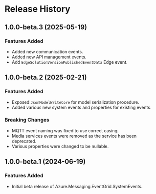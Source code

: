 # Release History

## 1.0.0-beta.3 (2025-05-19)

### Features Added
- Added new communication events.
- Added new API management events.
- Add `EdgeSolutionVersionPublishedEventData` Edge event.

## 1.0.0-beta.2 (2025-02-21)

### Features Added

- Exposed `JsonModelWriteCore` for model serialization procedure.
- Added various new system events and properties for existing events.

### Breaking Changes

- MQTT event naming was fixed to use correct casing.
- Media services events were removed as the service has been deprecated.
- Various properties were changed to be nullable.

## 1.0.0-beta.1 (2024-06-19)

### Features Added

- Initial beta release of Azure.Messaging.EventGrid.SystemEvents.
